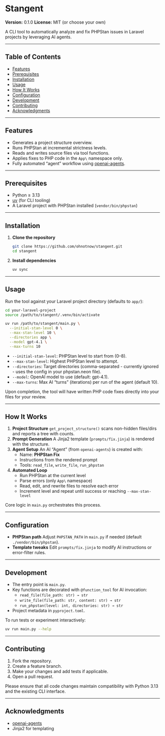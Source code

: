 # Stangent

**Version:** 0.1.0
**License:** MIT (or choose your own)

A CLI tool to automatically analyze and fix PHPStan issues in Laravel projects by leveraging AI agents.

---

## Table of Contents

- [Features](#features)
- [Prerequisites](#prerequisites)
- [Installation](#installation)
- [Usage](#usage)
- [How It Works](#how-it-works)
- [Configuration](#configuration)
- [Development](#development)
- [Contributing](#contributing)
- [Acknowledgments](#acknowledgments)

---

## Features

- Generates a project structure overview.
- Runs PHPStan at incremental strictness levels.
- Reads and writes source files via tool functions.
- Applies fixes to PHP code in the `App\` namespace only.
- Fully automated “agent” workflow using [openai-agents](https://openai.github.io/openai-agents-python/).

---

## Prerequisites

- Python ≥ 3.13
- [uv](https://docs.astral.sh/uv/getting-started/installation/) (for CLI tooling)
- A Laravel project with PHPStan installed (`vendor/bin/phpstan`)

---

## Installation

1. **Clone the repository**
   ```bash
   git clone https://github.com/ohnotnow/stangent.git
   cd stangent
   ```

2. **Install dependencies**
   ```bash
   uv sync
   ```

---

## Usage

Run the tool against your Laravel project directory (defaults to `app/`):

```bash
cd your-laravel-project
source /path/to/stangent/.venv/bin/activate

uv run /path/to/stangent/main.py \
  --initial-stan-level 0 \
  --max-stan-level 10 \
  --directories app \
  --model gpt-4.1 \
  --max-turns 10
```

- `--initial-stan-level`: PHPStan level to start from (0–8).
- `--max-stan-level`: Highest PHPStan level to attempt.
- `--directories`: Target directories (comma-separated - currently ignored - uses the config in your phpstan.neon file).
- `--model`: OpenAI model to use (default: gpt-4.1).
- `--max-turns`: Max AI “turns” (iterations) per run of the agent (default 10).

Upon completion, the tool will have written PHP code fixes directly into your files for your review.

---

## How It Works

1. **Project Structure**
   `get_project_structure()` scans non-hidden files/dirs and reports a tree with counts.
2. **Prompt Generation**
   A Jinja2 template (`prompts/fix.jinja`) is rendered with the structure.
3. **Agent Setup**
   An AI “Agent” (from `openai-agents`) is created with:
   - Name: **PHPStan Fix**
   - Instructions from the rendered prompt
   - Tools: `read_file`, `write_file`, `run_phpstan`
4. **Automated Loop**
   - Run PHPStan at the current level
   - Parse errors (only `App\` namespace)
   - Read, edit, and rewrite files to resolve each error
   - Increment level and repeat until success or reaching `--max-stan-level`

Core logic in `main.py` orchestrates this process.

---

## Configuration

- **PHPStan path**
  Adjust `PHPSTAN_PATH` in `main.py` if needed (default `./vendor/bin/phpstan`).
- **Template tweaks**
  Edit `prompts/fix.jinja` to modify AI instructions or error-filter rules.

---

## Development

- The entry point is `main.py`.
- Key functions are decorated with `@function_tool` for AI invocation:
  - `read_file(file_path: str) → str`
  - `write_file(file_path: str, content: str) → str`
  - `run_phpstan(level: int, directories: str) → str`
- Project metadata in `pyproject.toml`.

To run tests or experiment interactively:

```bash
uv run main.py --help
```

---

## Contributing

1. Fork the repository.
2. Create a feature branch.
3. Make your changes and add tests if applicable.
4. Open a pull request.

Please ensure that all code changes maintain compatibility with Python 3.13 and the existing CLI interface.

---

## Acknowledgments

- [openai-agents](https://pypi.org/project/openai-agents)
- Jinja2 for templating

